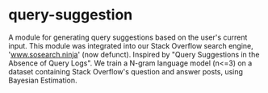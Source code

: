 # query-suggestion



A module for generating query suggestions based on the user's current input. This module was integrated into our Stack Overflow search engine, 'www.sosearch.ninja' (now defunct).
Inspired by "Query Suggestions in the Absence of Query Logs". We train a N-gram language model (n<=3) on a dataset containing Stack Overflow's question and answer posts, using Bayesian Estimation.
